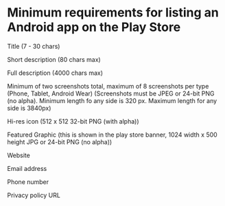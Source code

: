 # Minimum requirements for listing an Android app on the Play Store

Title (7 - 30 chars)

Short description (80 chars max)

Full description (4000 chars max)

Minimum of two screenshots total, maximum of 8 screenshots per type (Phone, Tablet, Android Wear)
(Screenshots must be JPEG or 24-bit PNG (no alpha). Minimum length fo any side is 320 px. Maximum length for any side is 3840px)

Hi-res icon (512 x 512 32-bit PNG (with alpha))

Featured Graphic (this is shown in the play store banner, 1024 width x 500 height JPG or 24-bit PNG (no alpha))

Website

Email address

Phone number

Privacy policy URL




